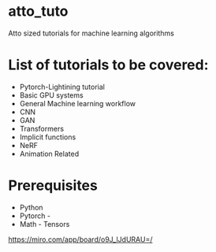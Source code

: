 # atto_tuto
Atto sized tutorials for machine learning algorithms


List of tutorials to be covered:
================================
- Pytorch-Lightining tutorial
- Basic GPU systems
- General Machine learning workflow
- CNN
- GAN
- Transformers
- Implicit functions
- NeRF
- Animation Related

Prerequisites
=============
- Python
- Pytorch - 
- Math - Tensors

https://miro.com/app/board/o9J_lJdURAU=/

